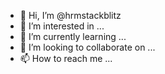 - 👋 Hi, I’m @hrmstackblitz
- 👀 I’m interested in ...
- 🌱 I’m currently learning ...
- 💞️ I’m looking to collaborate on ...
- 📫 How to reach me ...

<!---
hrmstackblitz/hrmstackblitz is a ✨ special ✨ repository because its `README.md` (this file) appears on your GitHub profile.
You can click the Preview link to take a look at your changes.
--->
